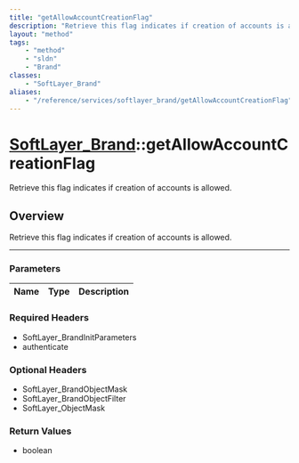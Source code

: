 ```yaml
---
title: "getAllowAccountCreationFlag"
description: "Retrieve this flag indicates if creation of accounts is allowed."
layout: "method"
tags:
    - "method"
    - "sldn"
    - "Brand"
classes:
    - "SoftLayer_Brand"
aliases:
    - "/reference/services/softlayer_brand/getAllowAccountCreationFlag"
---
```

# [SoftLayer_Brand](/reference/services/SoftLayer_Brand)::getAllowAccountCreationFlag


Retrieve this flag indicates if creation of accounts is allowed.


## Overview 
Retrieve this flag indicates if creation of accounts is allowed.

-----

### Parameters 
|Name | Type | Description |
| --- | --- | --- |


### Required Headers
* SoftLayer_BrandInitParameters
* authenticate


### Optional Headers
* SoftLayer_BrandObjectMask
* SoftLayer_BrandObjectFilter
* SoftLayer_ObjectMask

### Return Values
* boolean




